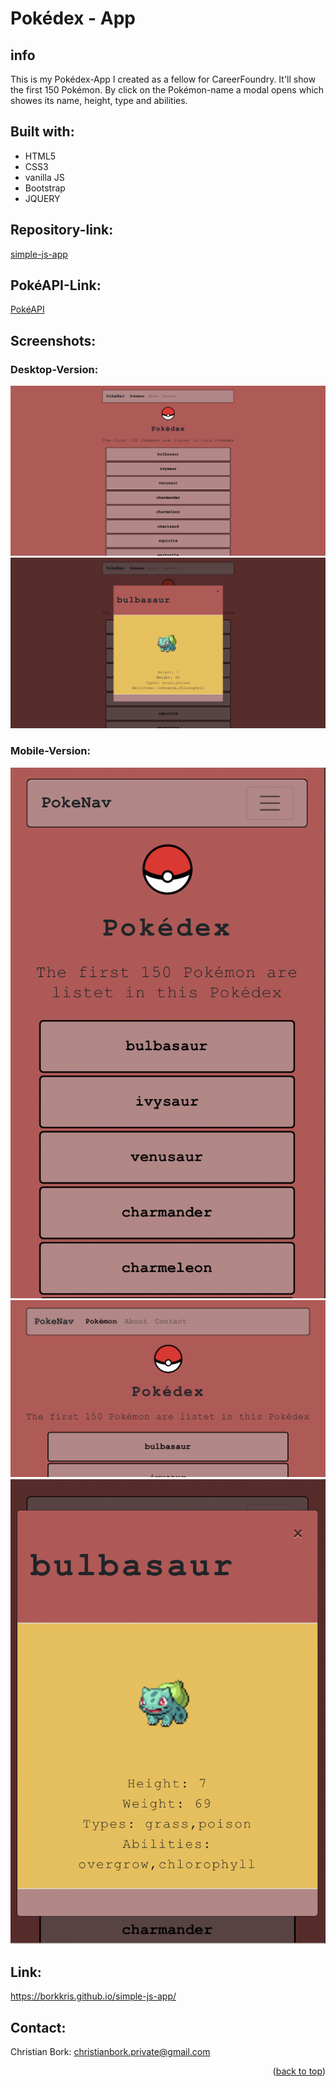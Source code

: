 # Pokédex - App

## info
This is my Pokédex-App I created as a fellow for CareerFoundry.
It'll show the first 150 Pokémon.
By click on the Pokémon-name a modal opens which showes its name, height, type and abilities.

## Built with:
* HTML5
* CSS3
* vanilla JS
* Bootstrap
* JQUERY

## Repository-link:
[simple-js-app](https://github.com/Borkkris/simple-js-app)

## PokéAPI-Link:
[PokéAPI](https://pokeapi.co/api/v2/pokemon/?limit=150)

## Screenshots:
### Desktop-Version:
![Screenshot Index.html](screenshots/desktop_Pokedex.png "Screenshot Pokédex Desktop")
![Screenshot Index.html](screenshots/Desktop_Modal.png "Screenshot Modal Desktop")

### Mobile-Version:
![Screenshot Index.html](screenshots/mobile_pokedex.png "Screenshot Pokedex Mobil")
![Screenshot Index.html](screenshots/mobile_pokedex_2.PNG "Screenshot Pokedex Mobile screen horizontal")
![Screenshot Index.html](screenshots/mobile_modal.png "Screenshot Modal Mobile")

## Link:
https://borkkris.github.io/simple-js-app/

## Contact:
Christian Bork: christianbork.private@gmail.com

<p align="right">(<a href="#top">back to top</a>)</p>
